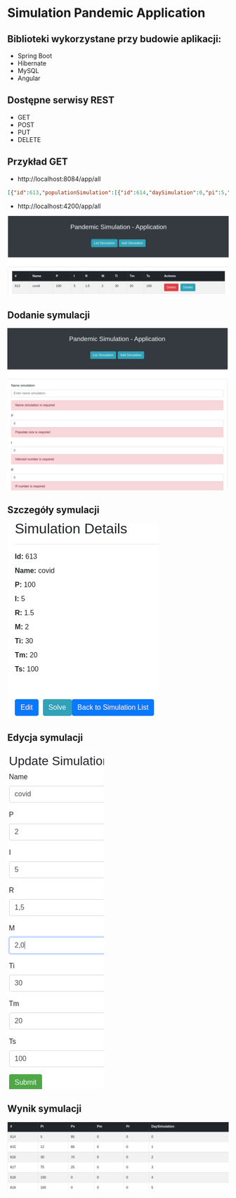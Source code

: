 # Simulation Pandemic Application

## Biblioteki wykorzystane przy budowie aplikacji:
- Spring Boot
- Hibernate
- MySQL
- Angular

## Dostępne serwisy REST
- GET
- POST
- PUT
- DELETE

## Przykład GET
- http://localhost:8084/app/all

```json
[{"id":613,"populationSimulation":[{"id":614,"daySimulation":0,"pi":5,"pv":95,"pm":0,"pr":0},{"id":615,"daySimulation":1,"pi":12,"pv":88,"pm":0,"pr":0},{"id":616,"daySimulation":2,"pi":30,"pv":70,"pm":0,"pr":0},{"id":617,"daySimulation":3,"pi":75,"pv":25,"pm":0,"pr":0},{"id":618,"daySimulation":4,"pi":100,"pv":0,"pm":0,"pr":0},{"id":619,"daySimulation":5,"pi":100,"pv":0,"pm":0,"pr":0},{"id":620,"daySimulation":6,"pi":100,"pv":0,"pm":0,"pr":0},{"id":621,"daySimulation":7,"pi":100,"pv":0,"pm":0,"pr":0},

```
- http://localhost:4200/app/all
<img src="https://github.com/grzesiek91w/simulation-pandemic-app/blob/master/src/img/listSimulation.png" width="800px" height="auto">

## Dodanie symulacji
<img src="https://github.com/grzesiek91w/simulation-pandemic-app/blob/master/src/img/addSimulation.png" width="800px" height="auto">

## Szczegóły symulacji
<img src="https://github.com/grzesiek91w/simulation-pandemic-app/blob/master/src/img/detailsSimulation.png" width="auto" height="auto">

## Edycja symulacji
<img src="https://github.com/grzesiek91w/simulation-pandemic-app/blob/master/src/img/editSimulation.png" width="auto" height="auto">

## Wynik symulacji
<img src="https://github.com/grzesiek91w/simulation-pandemic-app/blob/master/src/img/simulationSolve.png" width="auto" height="auto">


